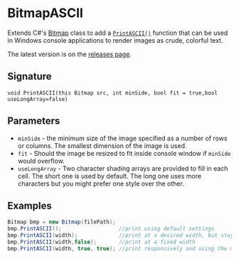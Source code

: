 # BitmapASCII

Extends C#'s [Bitmap](https://learn.microsoft.com/en-us/dotnet/api/system.drawing.bitmap) class to add a [`PrintASCII()`](https://github.com/jackcarey/BitmapASCII/blob/main/ImgToANSIConsole/ASCIIPrint.cs) function that can be used in Windows console applications to render images as crude, colorful text.

The latest version is on the [releases page](https://github.com/jackcarey/BitmapASCII/releases).

## Signature
```
void PrintASCII(this Bitmap src, int minSide, bool fit = true,bool useLongArray=false)
```

## Parameters

- `minSide` - the minimum size of the image specified as a number of rows or columns. The smallest dimension of the image is used.
- `fit` - Should the image be resized to fit inside console window if `minSide` would overflow.
- `useLongArray` - Two character shading arrays are provided to fill in each cell. The short one is used by default. The long one uses more characters but you might prefer one style over the other.

## Examples

```csharp
Bitmap bmp = new Bitmap(filePath);
bmp.PrintASCII();                  //print using default settings
bmp.PrintASCII(width);             //print at a desired width, but stay responsive
bmp.PrintASCII(width,false);       //print at a fixed width
bmp.PrintASCII(width, true, true); //print responsively and using the more detailed shading characters
```

